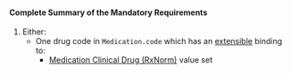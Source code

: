 #### Complete Summary of the Mandatory Requirements

1.  Either:
    -  One drug code in `Medication.code` which has an [extensible](http://hl7.org/fhir/terminologies.html#extensible) binding to:
        -  [Medication Clinical Drug (RxNorm)] value set
   

  [Medication Clinical Drug (RxNorm)]: ValueSet-medication-codes.html
